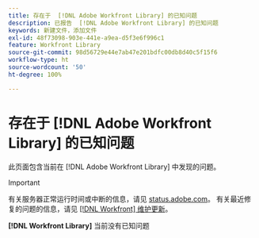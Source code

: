 ```yaml
---
title: 存在于  [!DNL Adobe Workfront Library] 的已知问题
description: 已报告  [!DNL Adobe Workfront Library] 的已知问题
keywords: 新建文件，添加文件
exl-id: 48f73098-903e-441e-a9ea-d5f3e6f996c1
feature: Workfront Library
source-git-commit: 98d56729e44e7ab47e201bdfc00db8d40c5f15f6
workflow-type: ht
source-wordcount: '50'
ht-degree: 100%

---
```


# 存在于 [!DNL Adobe Workfront Library] 的已知问题

此页面包含当前在 [!DNL Adobe Workfront Library] 中发现的问题。

>[!IMPORTANT]
>
>有关服务器正常运行时间或中断的信息，请见 [status.adobe.com](https://status.adobe.com)。 有关最近修复的问题的信息，请见 [[!DNL Workfront]  维护更新](../maintenance/current-updates.md)。

**[!DNL Workfront Library]** 当前没有已知问题

<!--


-->
